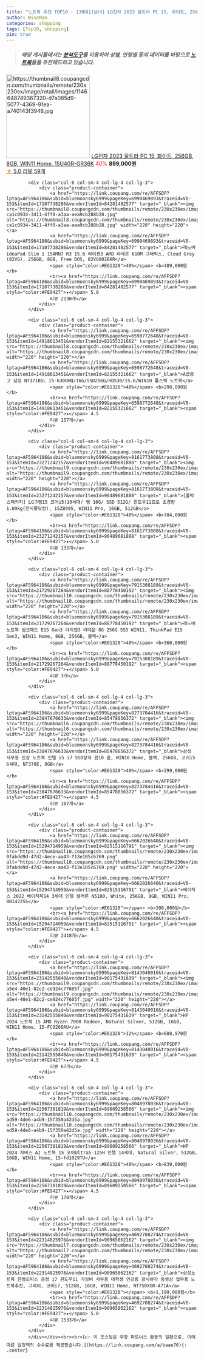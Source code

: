 ```yaml
---
title: "노트북 추천 TOP10 - [30대][남녀] LG전자 2023 울트라 PC 15, 화이트, 256GB, 8GB, WIN11 Home, 15U40R-GR36K"
author: WiseMan
categories: shopping
tags: [Top10, shopping]
pin: true
---
```


> ##### 해당 게시물에서는 [**분석도구**](https://itemscout.io/)를 이용하여 **성별**, **연령별** 등의 데이터를 바탕으로 [**노트북**](https://link.coupang.com/a/baae76)들을 추천해드리고 있습니다.
<div class="container"><div class="row">
            <div class="col-6 col-sm-4 col-lg-4 col-lg-3">
                <div class="product-container">
                    <a href="https://link.coupang.com/re/AFFSDP?lptag=AF5964186&subid=bluemoonsky6999&pageKey=7685487426&traceid=V0-153&itemId=19221013658&vendorItemId=86337786363" target="_blank"><img src="https://thumbnail8.coupangcdn.com/thumbnails/remote/230x230ex/image/retail/images/1146648749367320-d7a085d9-5077-4369-91ea-a740143f3948.jpg" alt="https://thumbnail8.coupangcdn.com/thumbnails/remote/230x230ex/image/retail/images/1146648749367320-d7a085d9-5077-4369-91ea-a740143f3948.jpg" width="220" height="220"></a>
                    <a href="https://link.coupang.com/re/AFFSDP?lptag=AF5964186&subid=bluemoonsky6999&pageKey=7685487426&traceid=V0-153&itemId=19221013658&vendorItemId=86337786363" target="_blank">LG전자 2023 울트라 PC 15, 화이트, 256GB, 8GB, WIN11 Home, 15U40R-GR36K</a>
                    <span style="color:#E61328">40%</span> <b>899,000원</b>
                    <br><a href="https://link.coupang.com/re/AFFSDP?lptag=AF5964186&subid=bluemoonsky6999&pageKey=7685487426&traceid=V0-153&itemId=19221013658&vendorItemId=86337786363" target="_blank"><span style="color:#FE9427">★</span> 5.0
                    리뷰 59개</a>
                </div>
            </div>
            
            <div class="col-6 col-sm-4 col-lg-4 col-lg-3">
                <div class="product-container">
                    <a href="https://link.coupang.com/re/AFFSDP?lptag=AF5964186&subid=bluemoonsky6999&pageKey=6990469893&traceid=V0-153&itemId=17107738286&vendorItemId=84281482577" target="_blank"><img src="https://thumbnail8.coupangcdn.com/thumbnails/remote/230x230ex/image/retail/images/298805464638389-ca1c0934-3411-4ff0-a3aa-aea9cb288b28.jpg" alt="https://thumbnail8.coupangcdn.com/thumbnails/remote/230x230ex/image/retail/images/298805464638389-ca1c0934-3411-4ff0-a3aa-aea9cb288b28.jpg" width="220" height="220"></a>
                    <a href="https://link.coupang.com/re/AFFSDP?lptag=AF5964186&subid=bluemoonsky6999&pageKey=6990469893&traceid=V0-153&itemId=17107738286&vendorItemId=84281482577" target="_blank">레노버 ideaPad Slim 1 15AMN7 R3 15.6 라이젠3 AMD 라데온 610M 그래픽스, Cloud Grey (82VG), 256GB, 8GB, Free DOS, 82VG002EKR</a>
                    <span style="color:#E61328">40%</span> <b>489,000원</b>
                    <br><a href="https://link.coupang.com/re/AFFSDP?lptag=AF5964186&subid=bluemoonsky6999&pageKey=6990469893&traceid=V0-153&itemId=17107738286&vendorItemId=84281482577" target="_blank"><span style="color:#FE9427">★</span> 5.0
                    리뷰 2130개</a>
                </div>
            </div>
            
            <div class="col-6 col-sm-4 col-lg-4 col-lg-3">
                <div class="product-container">
                    <a href="https://link.coupang.com/re/AFFSDP?lptag=AF5964186&subid=bluemoonsky6999&pageKey=6598772648&traceid=V0-153&itemId=14918613451&vendorItemId=82155321662" target="_blank"><img src="https://thumbnail8.coupangcdn.com/thumbnails/remote/230x230ex/image/vendor_inventory/c710/ff7c03e2a7ff0564b75b1753aa5149b28a25a918789da1350a02ee3c748a.jpg" alt="https://thumbnail8.coupangcdn.com/thumbnails/remote/230x230ex/image/vendor_inventory/c710/ff7c03e2a7ff0564b75b1753aa5149b28a25a918789da1350a02ee3c748a.jpg" width="220" height="220"></a>
                    <a href="https://link.coupang.com/re/AFFSDP?lptag=AF5964186&subid=bluemoonsky6999&pageKey=6598772648&traceid=V0-153&itemId=14918613451&vendorItemId=82155321662" target="_blank">A급중고 삼성 NT371B5L I5-6300HQ/16G/SSD256G/HD530/15.6/WIN10 풀스펙 노트북</a>
                    <span style="color:#E61328">40%</span> <b>298,000원</b>
                    <br><a href="https://link.coupang.com/re/AFFSDP?lptag=AF5964186&subid=bluemoonsky6999&pageKey=6598772648&traceid=V0-153&itemId=14918613451&vendorItemId=82155321662" target="_blank"><span style="color:#FE9427">★</span> 4.5
                    리뷰 157개</a>
                </div>
            </div>
            
            <div class="col-6 col-sm-4 col-lg-4 col-lg-3">
                <div class="product-container">
                    <a href="https://link.coupang.com/re/AFFSDP?lptag=AF5964186&subid=bluemoonsky6999&pageKey=8161773808&traceid=V0-153&itemId=23271242157&vendorItemId=90489681888" target="_blank"><img src="https://thumbnail9.coupangcdn.com/thumbnails/remote/230x230ex/image/vendor_inventory/aba2/c15f56a0074009dc0dc18a7d60673294b5ebb15ecb242ef1508f85314e1a.jpg" alt="https://thumbnail9.coupangcdn.com/thumbnails/remote/230x230ex/image/vendor_inventory/aba2/c15f56a0074009dc0dc18a7d60673294b5ebb15ecb242ef1508f85314e1a.jpg" width="220" height="220"></a>
                    <a href="https://link.coupang.com/re/AFFSDP?lptag=AF5964186&subid=bluemoonsky6999&pageKey=8161773808&traceid=V0-153&itemId=23271242157&vendorItemId=90489681888" target="_blank">[풀박스패키지] LG그램15 코어i5(10세대/ 램 16G/ SSD 512G/ 윈도우11프로 초경량 1.09kg(전시몰닷컴), 15ZB995, WIN11 Pro, 16GB, 512GB</a>
                    <span style="color:#E61328">40%</span> <b>784,000원</b>
                    <br><a href="https://link.coupang.com/re/AFFSDP?lptag=AF5964186&subid=bluemoonsky6999&pageKey=8161773808&traceid=V0-153&itemId=23271242157&vendorItemId=90489681888" target="_blank"><span style="color:#FE9427">★</span> 5.0
                    리뷰 135개</a>
                </div>
            </div>
            
            <div class="col-6 col-sm-4 col-lg-4 col-lg-3">
                <div class="product-container">
                    <a href="https://link.coupang.com/re/AFFSDP?lptag=AF5964186&subid=bluemoonsky6999&pageKey=7915308189&traceid=V0-153&itemId=21729267264&vendorItemId=88778450192" target="_blank"><img src="https://thumbnail10.coupangcdn.com/thumbnails/remote/230x230ex/image/vendor_inventory/b715/80a4406bf32cd3711594f52f98a3e1f8aca7049de0512000652f050eb4ef.jpg" alt="https://thumbnail10.coupangcdn.com/thumbnails/remote/230x230ex/image/vendor_inventory/b715/80a4406bf32cd3711594f52f98a3e1f8aca7049de0512000652f050eb4ef.jpg" width="220" height="220"></a>
                    <a href="https://link.coupang.com/re/AFFSDP?lptag=AF5964186&subid=bluemoonsky6999&pageKey=7915308189&traceid=V0-153&itemId=21729267264&vendorItemId=88778450192" target="_blank">레노버 노트북 씽크패드 E15 Gen3 라이젠3 라데온 8G 256G SSD WIN11, ThinkPad E15 Gen3, WIN11 Home, 8GB, 256GB, 블랙</a>
                    <span style="color:#E61328">40%</span> <b>360,000원</b>
                    <br><a href="https://link.coupang.com/re/AFFSDP?lptag=AF5964186&subid=bluemoonsky6999&pageKey=7915308189&traceid=V0-153&itemId=21729267264&vendorItemId=88778450192" target="_blank"><span style="color:#FE9427">★</span> 5.0
                    리뷰 3개</a>
                </div>
            </div>
            
            <div class="col-6 col-sm-4 col-lg-4 col-lg-3">
                <div class="product-container">
                    <a href="https://link.coupang.com/re/AFFSDP?lptag=AF5964186&subid=bluemoonsky6999&pageKey=8273784416&traceid=V0-153&itemId=23847676633&vendorItemId=85478856372" target="_blank"><img src="https://thumbnail6.coupangcdn.com/thumbnails/remote/230x230ex/image/vendor_inventory/1d58/73b130bdf00f54ab049fd604f139af07f4b6119b6e3a2d074e517ca916e6.jpg" alt="https://thumbnail6.coupangcdn.com/thumbnails/remote/230x230ex/image/vendor_inventory/1d58/73b130bdf00f54ab049fd604f139af07f4b6119b6e3a2d074e517ca916e6.jpg" width="220" height="220"></a>
                    <a href="https://link.coupang.com/re/AFFSDP?lptag=AF5964186&subid=bluemoonsky6999&pageKey=8273784416&traceid=V0-153&itemId=23847676633&vendorItemId=85478856372" target="_blank">삼성 사무용 인강 노트북 인텔 i5 i7 SSD장착 윈10 홈, WIN10 Home, 블랙, 256GB, 코어i5 6세대, NT370E, 8GB</a>
                    <span style="color:#E61328">40%</span> <b>299,000원</b>
                    <br><a href="https://link.coupang.com/re/AFFSDP?lptag=AF5964186&subid=bluemoonsky6999&pageKey=8273784416&traceid=V0-153&itemId=23847676633&vendorItemId=85478856372" target="_blank"><span style="color:#FE9427">★</span> 4.5
                    리뷰 107개</a>
                </div>
            </div>
            
            <div class="col-6 col-sm-4 col-lg-4 col-lg-3">
                <div class="product-container">
                    <a href="https://link.coupang.com/re/AFFSDP?lptag=AF5964186&subid=bluemoonsky6999&pageKey=6662026640&traceid=V0-153&itemId=15294714959&vendorItemId=82515116791" target="_blank"><img src="https://thumbnail10.coupangcdn.com/thumbnails/remote/230x230ex/image/retail/images/2435998955842522-0fabdd9d-47d2-4ece-aa43-f13e105c6769.png" alt="https://thumbnail10.coupangcdn.com/thumbnails/remote/230x230ex/image/retail/images/2435998955842522-0fabdd9d-47d2-4ece-aa43-f13e105c6769.png" width="220" height="220"></a>
                    <a href="https://link.coupang.com/re/AFFSDP?lptag=AF5964186&subid=bluemoonsky6999&pageKey=6662026640&traceid=V0-153&itemId=15294714959&vendorItemId=82515116791" target="_blank">베이직스 2022 베이직북14 3세대 인텔 셀러론 N5100, White, 256GB, 8GB, WIN11 Pro, BB1422SS</a>
                    <span style="color:#E61328"></span> <b>398,000원</b>
                    <br><a href="https://link.coupang.com/re/AFFSDP?lptag=AF5964186&subid=bluemoonsky6999&pageKey=6662026640&traceid=V0-153&itemId=15294714959&vendorItemId=82515116791" target="_blank"><span style="color:#FE9427">★</span> 4.5
                    리뷰 2418개</a>
                </div>
            </div>
            
            <div class="col-6 col-sm-4 col-lg-4 col-lg-3">
                <div class="product-container">
                    <a href="https://link.coupang.com/re/AFFSDP?lptag=AF5964186&subid=bluemoonsky6999&pageKey=8143040016&traceid=V0-153&itemId=23142555840&vendorItemId=90175431639" target="_blank"><img src="https://thumbnail9.coupangcdn.com/thumbnails/remote/230x230ex/image/retail/images/2024/06/03/18/7/8e6bb2ee-a5e4-40e1-82c2-ce924c77605f.jpg" alt="https://thumbnail9.coupangcdn.com/thumbnails/remote/230x230ex/image/retail/images/2024/06/03/18/7/8e6bb2ee-a5e4-40e1-82c2-ce924c77605f.jpg" width="220" height="220"></a>
                    <a href="https://link.coupang.com/re/AFFSDP?lptag=AF5964186&subid=bluemoonsky6999&pageKey=8143040016&traceid=V0-153&itemId=23142555840&vendorItemId=90175431639" target="_blank">HP 2024 노트북 15 AMD Ryzen 7000 Radeon, Natural Silver, 512GB, 16GB, WIN11 Home, 15-FC0260AU</a>
                    <span style="color:#E61328">12%</span> <b>688,970원</b>
                    <br><a href="https://link.coupang.com/re/AFFSDP?lptag=AF5964186&subid=bluemoonsky6999&pageKey=8143040016&traceid=V0-153&itemId=23142555840&vendorItemId=90175431639" target="_blank"><span style="color:#FE9427">★</span> 4.5
                    리뷰 67개</a>
                </div>
            </div>
            
            <div class="col-6 col-sm-4 col-lg-4 col-lg-3">
                <div class="product-container">
                    <a href="https://link.coupang.com/re/AFFSDP?lptag=AF5964186&subid=bluemoonsky6999&pageKey=8048978036&traceid=V0-153&itemId=22567381819&vendorItemId=89609258566" target="_blank"><img src="https://thumbnail10.coupangcdn.com/thumbnails/remote/230x230ex/image/retail/images/2024/04/22/14/0/cd2b84f7-ad59-4de6-a4b9-15f350a42d5a.jpg" alt="https://thumbnail10.coupangcdn.com/thumbnails/remote/230x230ex/image/retail/images/2024/04/22/14/0/cd2b84f7-ad59-4de6-a4b9-15f350a42d5a.jpg" width="220" height="220"></a>
                    <a href="https://link.coupang.com/re/AFFSDP?lptag=AF5964186&subid=bluemoonsky6999&pageKey=8048978036&traceid=V0-153&itemId=22567381819&vendorItemId=89609258566" target="_blank">HP 2024 자비스 AI 노트북 15 코어Ultra5-125H 인텔 14세대, Natural Silver, 512GB, 16GB, WIN11 Home, 15-fd1029TU</a>
                    <span style="color:#E61328">40%</span> <b>839,000원</b>
                    <br><a href="https://link.coupang.com/re/AFFSDP?lptag=AF5964186&subid=bluemoonsky6999&pageKey=8048978036&traceid=V0-153&itemId=22567381819&vendorItemId=89609258566" target="_blank"><span style="color:#FE9427">★</span> 4.5
                    리뷰 170개</a>
                </div>
            </div>
            
            <div class="col-6 col-sm-4 col-lg-4 col-lg-3">
                <div class="product-container">
                    <a href="https://link.coupang.com/re/AFFSDP?lptag=AF5964186&subid=bluemoonsky6999&pageKey=4692708274&traceid=V0-153&itemId=22314825976&vendorItemId=90965862162" target="_blank"><img src="https://thumbnail7.coupangcdn.com/thumbnails/remote/230x230ex/image/vendor_inventory/b2e7/493c12a8948100878382f6f46c00fb4f4201986b8dae9df53b17ab87d23d.jpg" alt="https://thumbnail7.coupangcdn.com/thumbnails/remote/230x230ex/image/vendor_inventory/b2e7/493c12a8948100878382f6f46c00fb4f4201986b8dae9df53b17ab87d23d.jpg" width="220" height="220"></a>
                    <a href="https://link.coupang.com/re/AFFSDP?lptag=AF5964186&subid=bluemoonsky6999&pageKey=4692708274&traceid=V0-153&itemId=22314825976&vendorItemId=90965862162" target="_blank">삼성노트북 한컴오피스 증정 i7 윈도우11 가성비 사무용 대학생 인강용 광시야각 동영상 업무용 노트북추천, 그레이, 코어i7, 512GB, 16GB, WIN11 Home, NT750XGR-A71A</a>
                    <span style="color:#E61328"></span> <b>1,199,000원</b>
                    <br><a href="https://link.coupang.com/re/AFFSDP?lptag=AF5964186&subid=bluemoonsky6999&pageKey=4692708274&traceid=V0-153&itemId=22314825976&vendorItemId=90965862162" target="_blank"><span style="color:#FE9427">★</span> 5.0
                    리뷰 1533개</a>
                </div>
            </div>
            </div></div><br><br>[👉 이 포스팅은 쿠팡 파트너스 활동의 일환으로, 이에 따른 일정액의 수수료를 제공받습니다.](https://link.coupang.com/a/baae76){: .center}